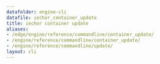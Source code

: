 ```yaml
---
datafolder: engine-cli
datafile: iechor_container_update
title: iechor container update
aliases:
- /edge/engine/reference/commandline/container_update/
- /engine/reference/commandline/container_update/
- /engine/reference/commandline/update/
layout: cli
---
```


<!--
This page is automatically generated from iEchor's source code. If you want to
suggest a change to the text that appears here, open a ticket or pull request
in the source repository on GitHub:

https://github.com/iechor/cli
-->
